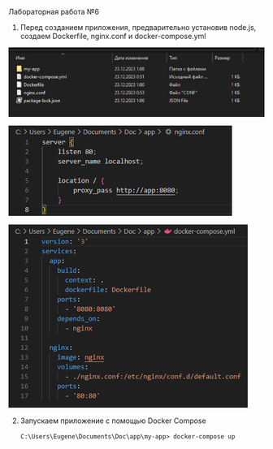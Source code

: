  Лабораторная работа №6
1. Перед созданием приложения, предварительно установив node.js, создаем Dockerfile, nginx.conf и docker-compose.yml
   
  ![Alt text](image.png)

  ![Alt text](image-1.png)

  ![Alt text](image-3.png)

2. Запускаем приложение с помощью Docker Compose
   ```
   C:\Users\Eugene\Documents\Doc\app\my-app> docker-compose up
   ```